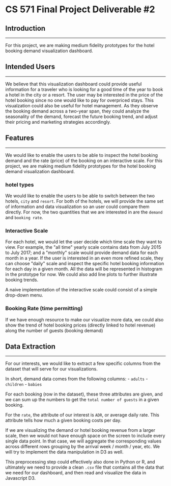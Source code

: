 # CS 571 Final Project Deliverable #2

## Introduction
---
For this project, we are making medium fidelity prototypes for the hotel booking demand visualization dashboard. 

## Intended Users
---
We believe that this visualization dashboard could provide useful information for a traveler who is looking for a good time of the year to book a hotel in the city or a resort. The user may be interested in the price of the hotel booking since no one would like to pay for overpriced stays. This visualzation could also be useful for hotel management. As they observe the booking demand across a two-year span, they could analyze the seasonality of the demand, forecast the future booking trend, and adjust their pricing and marketing strategies accordingly.

## Features
---
We would like to enable the users to be able to inspect the hotel booking demand and the rate (price) of the booking on an interactive scale. For this project, we are making medium fidelity prototypes for the hotel booking demand visualization dashboard. 

### hotel types
We would like to enable the users to be able to switch between the two hotels, `city` and `resort`. For both of the hotels, we will provide the same set of information and data visualization so an user could compare them directly. For now, the two quantities that we are interested in are the `demand` and `booking rate`. 

### Interactive Scale
For each hotel, we would let the user decide which time scale they want to view. For example, the "all time" yearly scale contains data from July 2015 to July 2017; and a "monthly" scale would provide demand data for each month in a year. If the user is interested in an even more refined scale, they can choose "daily" scale and inspect the specific hotel booking information for each day in a given month. All the data will be represented in histogram in the prototype for now. We could also add line plots to further illustrate booking trends. 

A naive implementation of the interactive scale could consist of a simple drop-down menu.

### Booking Rate (time permitting)

If we have enough resource to make our visualize more data, we could also show the trend of hotel booking prices (directly linked to hotel revenue) along the number of guests (booking demand)

## Data Extraction
---

For our interests, we would like to extract a few specific columns from the dataset that will serve for our visualizations. 

In short, demand data comes from the following columns:
    - `adults`
    - `children`
    - `babies`

For each booking (row in the dataset), these three attributes are given, and we can sum up the numbers to get the `total number of guests` in a given booking. 

For the `rate`, the attribute of our interest is `ADR`, or average daily rate. This attribute tells how much a given booking costs per day.

If we are visualizing the demand or hotel booking revenue from a larger scale, then we would not have enough space on the screen to include every single data point. In that case, we will aggregate the corresponding values across different rows grouping by the arrival week / month / year, etc. We will try to implement the data manipulation in D3 as well. 

This preprocessing step could effectively also done in Python or R, and ultimately we need to provide a clean `.csv` file that contains all the data that we need for our dashboard, and then read and visualize the data in Javascript D3. 